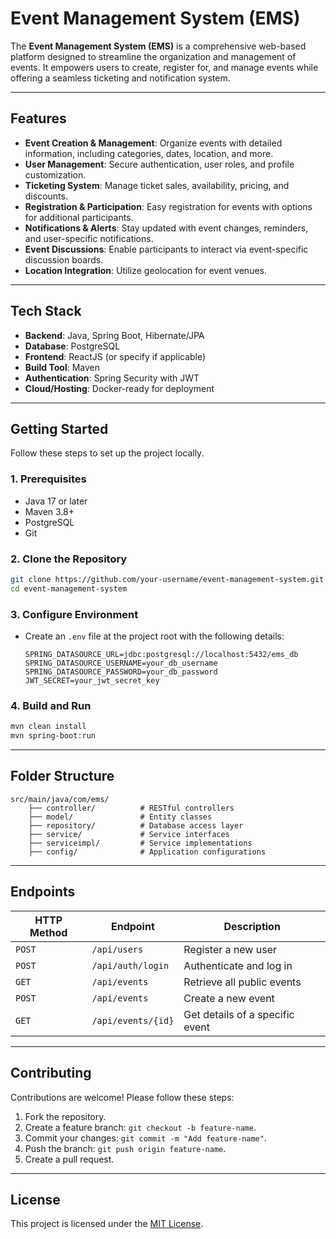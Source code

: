 # Event Management System (EMS)

The **Event Management System (EMS)** is a comprehensive web-based platform designed to streamline the organization and management of events. It empowers users to create, register for, and manage events while offering a seamless ticketing and notification system.

---

## **Features**

- **Event Creation & Management**: Organize events with detailed information, including categories, dates, location, and more.
- **User Management**: Secure authentication, user roles, and profile customization.
- **Ticketing System**: Manage ticket sales, availability, pricing, and discounts.
- **Registration & Participation**: Easy registration for events with options for additional participants.
- **Notifications & Alerts**: Stay updated with event changes, reminders, and user-specific notifications.
- **Event Discussions**: Enable participants to interact via event-specific discussion boards.
- **Location Integration**: Utilize geolocation for event venues.

---

## **Tech Stack**

- **Backend**: Java, Spring Boot, Hibernate/JPA
- **Database**: PostgreSQL
- **Frontend**: ReactJS (or specify if applicable)
- **Build Tool**: Maven
- **Authentication**: Spring Security with JWT
- **Cloud/Hosting**: Docker-ready for deployment

---

## **Getting Started**

Follow these steps to set up the project locally.

### **1. Prerequisites**

- Java 17 or later
- Maven 3.8+
- PostgreSQL
- Git

### **2. Clone the Repository**

```bash
git clone https://github.com/your-username/event-management-system.git
cd event-management-system
```

### **3. Configure Environment**

- Create an `.env` file at the project root with the following details:
  ```env
  SPRING_DATASOURCE_URL=jdbc:postgresql://localhost:5432/ems_db
  SPRING_DATASOURCE_USERNAME=your_db_username
  SPRING_DATASOURCE_PASSWORD=your_db_password
  JWT_SECRET=your_jwt_secret_key
  ```

### **4. Build and Run**

```bash
mvn clean install
mvn spring-boot:run
```

---

## **Folder Structure**

```
src/main/java/com/ems/
    ├── controller/          # RESTful controllers
    ├── model/               # Entity classes
    ├── repository/          # Database access layer
    ├── service/             # Service interfaces
    ├── serviceimpl/         # Service implementations
    ├── config/              # Application configurations
```

---

## **Endpoints**

| HTTP Method | Endpoint           | Description                     |
| ----------- | ------------------ | ------------------------------- |
| `POST`      | `/api/users`       | Register a new user             |
| `POST`      | `/api/auth/login`  | Authenticate and log in         |
| `GET`       | `/api/events`      | Retrieve all public events      |
| `POST`      | `/api/events`      | Create a new event              |
| `GET`       | `/api/events/{id}` | Get details of a specific event |

---

## **Contributing**

Contributions are welcome! Please follow these steps:

1. Fork the repository.
2. Create a feature branch: `git checkout -b feature-name`.
3. Commit your changes: `git commit -m "Add feature-name"`.
4. Push the branch: `git push origin feature-name`.
5. Create a pull request.

---

## **License**

This project is licensed under the [MIT License](LICENSE).
